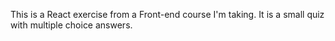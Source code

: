 This is a React exercise from a Front-end course I'm taking. It is a small quiz with multiple choice answers.